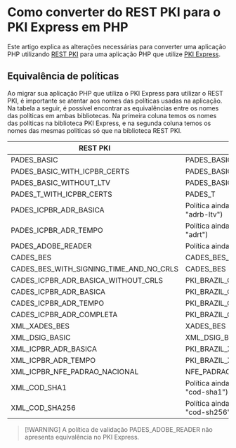 # Como converter do REST PKI para o PKI Express em PHP
Este artigo explica as alterações necessárias para converter uma aplicação PHP utilizando [REST PKI](../../rest-pki/index.md) para uma aplicação PHP que utilize [PKI Express](../index.md).

## Equivalência de políticas
Ao migrar sua aplicação PHP que utiliza o PKI Express para utilizar o REST PKI, é importante se atentar aos nomes das políticas usadas na aplicação.  
Na tabela a seguir, é possível encontrar as equivalências entre os nomes das políticas em ambas bibliotecas. Na primeira coluna temos os nomes das políticas na biblioteca PKI Express, e na segunda coluna temos os nomes das mesmas políticas só que na biblioteca REST PKI.

| REST PKI                                | PKI Express                                                              |
|-----------------------------------------|--------------------------------------------------------------------------|
| PADES_BASIC                             | PADES_BASIC_WITH_LTV                                                     |
| PADES_BASIC_WITH_ICPBR_CERTS            | PADES_BASIC_WITH_LTV                                                     |
| PADES_BASIC_WITHOUT_LTV                 | PADES_BASIC                                                              |
| PADES_T_WITH_ICPBR_CERTS                | PADES_T                                                                  |
| PADES_ICPBR_ADR_BASICA                  | Política ainda não existente (a constante equivalente seria "adrb-ltv")  |
| PADES_ICPBR_ADR_TEMPO                   | Política ainda não existente (a constante equivalente seria "adrt")      |
| PADES_ADOBE_READER                      | Política ainda não existente                                             |
| CADES_BES                               | CADES_BES_WITH_REVOCATION_VALUES                                         |
| CADES_BES_WITH_SIGNING_TIME_AND_NO_CRLS | CADES_BES                                                                |
| CADES_ICPBR_ADR_BASICA_WITHOUT_CRLS     | PKI_BRAZIL_CADES_ADR_BASICA                                              |
| CADES_ICPBR_ADR_BASICA                  | PKI_BRAZIL_CADES_ADR_BASICA_WITH_REVOCATION_VALUES                       |
| CADES_ICPBR_ADR_TEMPO                   | PKI_BRAZIL_CADES_ADR_TEMPO                                               |
| CADES_ICPBR_ADR_COMPLETA                | PKI_BRAZIL_CADES_ADR_COMPLETA                                            |
| XML_XADES_BES                           | XADES_BES                                                                |
| XML_DSIG_BASIC                          | XML_DSIG_BASIC                                                           |
| XML_ICPBR_ADR_BASICA                    | PKI_BRAZIL_XML_ADR_BASICA                                                |
| XML_ICPBR_ADR_TEMPO                     | PKI_BRAZIL_XML_ADR_TEMPO                                                 |
| XML_ICPBR_NFE_PADRAO_NACIONAL           | NFE_PADRAO_NACIONAL                                                      |
| XML_COD_SHA1                            | Política ainda não existente (a constante equivalente seria "cod-sha1")  |
| XML_COD_SHA256                          | Política ainda não existente (a constante equivalente seria "cod-sh256") |

> [!WARNING] A política de validação PADES_ADOBE_READER não apresenta equivalência no PKI Express.